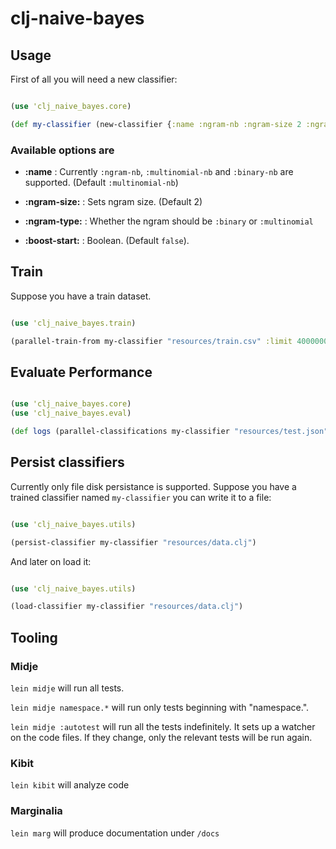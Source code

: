 # clj-naive-bayes


## Usage

First of all you will need a new classifier:

```clojure

(use 'clj_naive_bayes.core)

(def my-classifier (new-classifier {:name :ngram-nb :ngram-size 2 :ngram-type :multinomial}))

```

### Available options are

* __:name__ : Currently `:ngram-nb`, `:multinomial-nb` and `:binary-nb` are
  supported. (Default `:multinomial-nb`)

* __:ngram-size:__ : Sets ngram size. (Default 2)

* __:ngram-type:__ : Whether the ngram should be `:binary` or `:multinomial`

* __:boost-start:__ : Boolean. (Default `false`).


## Train

Suppose you have a train dataset.

```clojure

(use 'clj_naive_bayes.train)

(parallel-train-from my-classifier "resources/train.csv" :limit 4000000)

```

## Evaluate Performance

```clojure

(use 'clj_naive_bayes.core)
(use 'clj_naive_bayes.eval)

(def logs (parallel-classifications my-classifier "resources/test.json"))

```

## Persist classifiers

Currently only file disk persistance is supported. Suppose you have a trained
classifier named `my-classifier` you can write it to a file:

```clojure

(use 'clj_naive_bayes.utils)

(persist-classifier my-classifier "resources/data.clj")

```

And later on load it:

```clojure

(use 'clj_naive_bayes.utils)

(load-classifier my-classifier "resources/data.clj")

```


## Tooling

### Midje

`lein midje` will run all tests.

`lein midje namespace.*` will run only tests beginning with "namespace.".

`lein midje :autotest` will run all the tests indefinitely. It sets up a
watcher on the code files. If they change, only the relevant tests will be
run again.

### Kibit

`lein kibit` will analyze code

### Marginalia

`lein marg` will produce documentation under `/docs`

